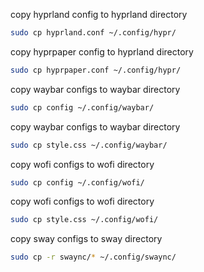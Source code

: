 copy hyprland config to hyprland directory
```bash
sudo cp hyprland.conf ~/.config/hypr/
```
copy hyprpaper config to hyprland directory
```bash
sudo cp hyprpaper.conf ~/.config/hypr/
```
copy waybar configs to waybar directory
```bash
sudo cp config ~/.config/waybar/
```
copy waybar configs to waybar directory
```bash
sudo cp style.css ~/.config/waybar/
```
copy wofi configs to wofi directory
```bash
sudo cp config ~/.config/wofi/
```
copy wofi configs to wofi directory
```bash
sudo cp style.css ~/.config/wofi/
```
copy sway configs to sway directory
```bash
sudo cp -r swaync/* ~/.config/swaync/
```
